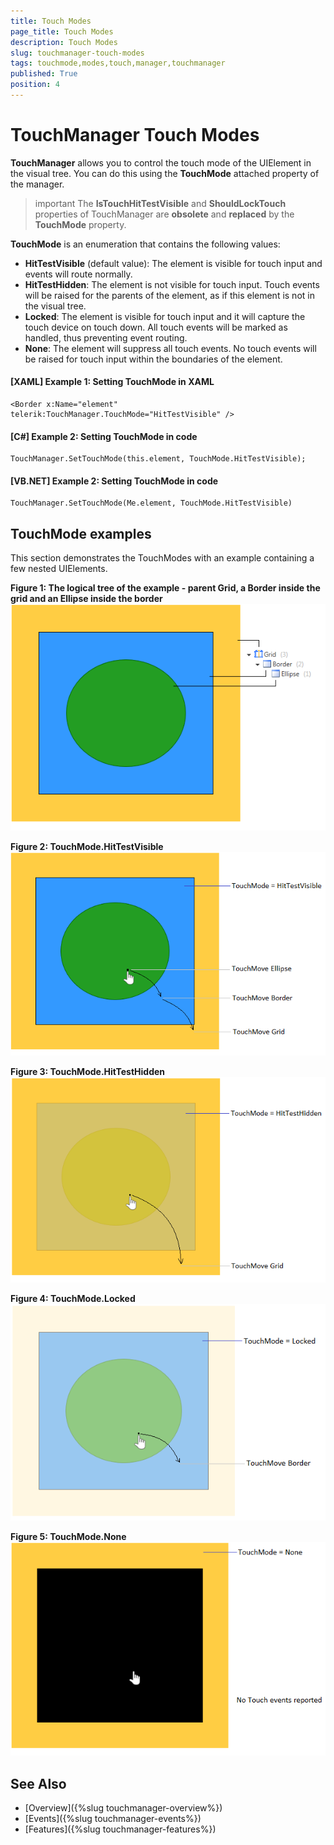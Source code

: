```yaml
---
title: Touch Modes
page_title: Touch Modes
description: Touch Modes
slug: touchmanager-touch-modes
tags: touchmode,modes,touch,manager,touchmanager
published: True
position: 4
---
```


# TouchManager Touch Modes

__TouchManager__ allows you to control the touch mode of the UIElement in the visual tree. You can do this using the __TouchMode__ attached property of the manager. 

>important The __IsTouchHitTestVisible__ and __ShouldLockTouch__ properties of TouchManager are __obsolete__ and __replaced__ by the __TouchMode__ property.

__TouchMode__ is an enumeration that contains the following values:
* __HitTestVisible__ (default value): The element is visible for touch input and events will route normally.
* __HitTestHidden__: The element is not visible for touch input. Touch events will be raised for the parents of the element, as if this element is not in the visual tree.
* __Locked__: The element is visible for touch input and it will capture the touch device on touch down. All touch events will be marked as handled, thus preventing event routing.
* __None__: The element will suppress all touch events. No touch events will be raised for touch input within the boundaries of the element.

#### __[XAML] Example 1: Setting TouchMode in XAML__
	<Border x:Name="element" telerik:TouchManager.TouchMode="HitTestVisible" />

#### __[C#] Example 2: Setting TouchMode in code__
	TouchManager.SetTouchMode(this.element, TouchMode.HitTestVisible);
	
#### __[VB.NET] Example 2: Setting TouchMode in code__
	TouchManager.SetTouchMode(Me.element, TouchMode.HitTestVisible)

## TouchMode examples

This section demonstrates the TouchModes with an example containing a few nested UIElements.

__Figure 1: The logical tree of the example - parent Grid, a Border inside the grid and an Ellipse inside the border__
![TouchManager | Touch Modes Image 01](images/touchmanager_touch_modes_01.png)

__Figure 2: TouchMode.HitTestVisible__
![TouchManager | Touch Modes Image 02](images/touchmanager_touch_modes_02.png)

__Figure 3: TouchMode.HitTestHidden__
![TouchManager | Touch Modes Image 03](images/touchmanager_touch_modes_03.png)

__Figure 4: TouchMode.Locked__
![TouchManager | Touch Modes Image 04](images/touchmanager_touch_modes_04.png)

__Figure 5: TouchMode.None__
![TouchManager | Touch Modes Image 05](images/touchmanager_touch_modes_05.png)

## See Also
* [Overview]({%slug touchmanager-overview%})
* [Events]({%slug touchmanager-events%})
* [Features]({%slug touchmanager-features%})
